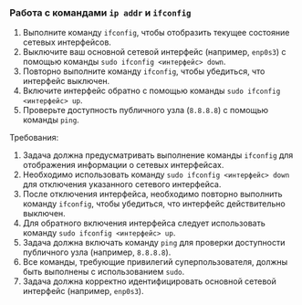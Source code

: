 
### Работа с командами `ip addr` и `ifconfig`

1. Выполните команду `ifconfig`, чтобы отобразить текущее состояние сетевых интерфейсов.
2. Выключите ваш основной сетевой интерфейс (например, `enp0s3`) с помощью команды `sudo ifconfig <интерфейс> down`.
3. Повторно выполните команду `ifconfig`, чтобы убедиться, что интерфейс выключен.
4. Включите интерфейс обратно с помощью команды `sudo ifconfig <интерфейс> up`.
5. Проверьте доступность публичного узла (`8.8.8.8`) с помощью команды `ping`.

Требования:
1. Задача должна предусматривать выполнение команды `ifconfig` для отображения информации о сетевых интерфейсах. 
2. Необходимо использовать команду `sudo ifconfig <интерфейс> down` для отключения указанного сетевого интерфейса. 
3. После отключения интерфейса, необходимо повторно выполнить команду `ifconfig`, чтобы убедиться, что интерфейс действительно выключен. 
4. Для обратного включения интерфейса следует использовать команду `sudo ifconfig <интерфейс> up`. 
5. Задача должна включать команду `ping` для проверки доступности публичного узла (например, `8.8.8.8`). 
6. Все команды, требующие привилегий суперпользователя, должны быть выполнены с использованием `sudo`. 
7. Задача должна корректно идентифицировать основной сетевой интерфейс (например, `enp0s3`).